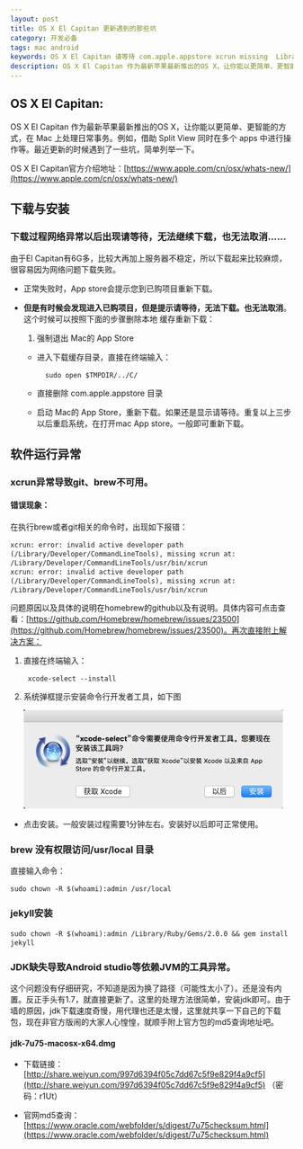 ```yaml
---
layout: post
title: OS X El Capitan 更新遇到的那些坑
category: 开发必备
tags: mac android
keywords: OS X El Capitan 请等待 com.apple.appstore xcrun missing  Library Developer CommandLineTools jdk  xcode select install
description: OS X El Capitan 作为最新苹果最新推出的OS X，让你能以更简单、更智能的方式，在 Mac 上处理日常事务。例如，借助 Split View 同时在多个 apps 中进行操作等。最近更新的时候遇到了一些坑，简单列举一下。
---
```

## OS X El Capitan:

OS X El Capitan 作为最新苹果最新推出的OS X，让你能以更简单、更智能的方式，在 Mac 上处理日常事务。例如，借助 Split View 同时在多个 apps 中进行操作等。最近更新的时候遇到了一些坑，简单列举一下。

OS X El Capitan官方介绍地址：[https://www.apple.com/cn/osx/whats-new/](https://www.apple.com/cn/osx/whats-new/)

## 下载与安装

### 下载过程网络异常以后出现请等待，无法继续下载，也无法取消……

由于El Capitan有6G多，比较大再加上服务器不稳定，所以下载起来比较麻烦，很容易因为网络问题下载失败。

- 正常失败时，App store会提示您到已购项目重新下载。
- **但是有时候会发现进入已购项目，但是提示请等待，无法下载。也无法取消**。这个时候可以按照下面的步骤删除本地 缓存重新下载：

	1. 强制退出 Mac的 App Store
	
	- 进入下载缓存目录，直接在终端输入：
	
			sudo open $TMPDIR/../C/
	
	- 直接删除 com.apple.appstore 目录

	- 启动 Mac的 App Store，重新下载。如果还是显示请等待。重复以上三步以后重启系统，在打开mac App store。一般即可重新下载。

## 软件运行异常

### xcrun异常导致git、brew不可用。

#### 错误现象：

在执行brew或者git相关的命令时，出现如下报错：

	xcrun: error: invalid active developer path (/Library/Developer/CommandLineTools), missing xcrun at: /Library/Developer/CommandLineTools/usr/bin/xcrun
	xcrun: error: invalid active developer path (/Library/Developer/CommandLineTools), missing xcrun at: /Library/Developer/CommandLineTools/usr/bin/xcrun
	
问题原因以及具体的说明在homebrew的github以及有说明。具体内容可点击查看：[https://github.com/Homebrew/homebrew/issues/23500](https://github.com/Homebrew/homebrew/issues/23500)。再次直接附上解决方案：

1. 直接在终端输入：
		
		xcode-select --install
		
2. 系统弹框提示安装命令行开发者工具，如下图

	![系统弹框提示安装命令行开发者工具](../public/images/xcode-select-install.jpg "系统弹框提示安装命令行开发者工具")
	
- 点击安装。一般安装过程需要1分钟左右。安装好以后即可正常使用。

### brew 没有权限访问/usr/local 目录

直接输入命令：

	sudo chown -R $(whoami):admin /usr/local
	
### jekyll安装

	sudo chown -R $(whoami):admin /Library/Ruby/Gems/2.0.0 && gem install jekyll


### JDK缺失导致Android studio等依赖JVM的工具异常。

这个问题没有仔细研究，不知道是因为换了路径（可能性太小了）。还是没有内置。反正手头有1.7，就直接更新了。这里的处理方法很简单，安装jdk即可。由于墙的原因，jdk下载速度奇慢，用代理也还是太慢，这里就共享一下自己的下载包，现在非官方版闹的大家人心惶惶，就顺手附上官方包的md5查询地址吧。

#### jdk-7u75-macosx-x64.dmg
- 下载链接：[http://share.weiyun.com/997d6394f05c7dd67c5f9e829f4a9cf5](http://share.weiyun.com/997d6394f05c7dd67c5f9e829f4a9cf5) （密码：r1Ut）

- 官网md5查询：[https://www.oracle.com/webfolder/s/digest/7u75checksum.html](https://www.oracle.com/webfolder/s/digest/7u75checksum.html)




